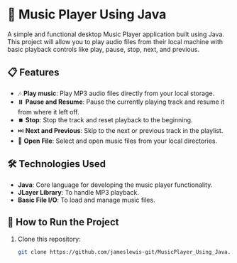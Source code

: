 # 🎵 Music Player Using Java

A simple and functional desktop Music Player application built using Java. This project will allow you to play audio files from their local machine with basic playback controls like play, pause, stop, next, and previous.

## 📋 Features

- 🎶 **Play music**: Play MP3 audio files directly from your local storage.
- ⏸️ **Pause and Resume**: Pause the currently playing track and resume it from where it left off.
- ⏹️ **Stop**: Stop the track and reset playback to the beginning.
- ⏭️ **Next and Previous**: Skip to the next or previous track in the playlist.
- 📂 **Open File**: Select and open music files from your local directories.

## 🛠️ Technologies Used

- **Java**: Core language for developing the music player functionality.
- **JLayer Library**: To handle MP3 playback.
- **Basic File I/O**: To load and manage music files.

## 🚀 How to Run the Project

1. Clone this repository:

   ```bash
   git clone https://github.com/jameslewis-git/MusicPlayer_Using_Java.git
